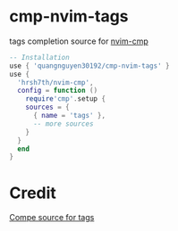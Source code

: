 # cmp-nvim-tags

tags completion source for [nvim-cmp](https://github.com/hrsh7th/nvim-cmp)

```lua
-- Installation
use { 'quangnguyen30192/cmp-nvim-tags' } 
use { 
  'hrsh7th/nvim-cmp',
  config = function ()
    require'cmp'.setup {
    sources = {
      { name = 'tags' },
      -- more sources
    }
  }
  end
}
```
# Credit
[Compe source for tags](https://github.com/hrsh7th/nvim-compe/blob/master/lua/compe_tags/init.lua)

